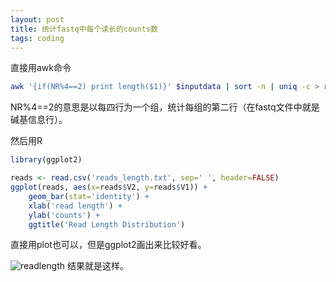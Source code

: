 ```yaml
---
layout: post
title: 统计fastq中每个读长的counts数
tags: coding
---
```


直接用awk命令
```bash
awk '{if(NR%4==2) print length($1)}' $inputdata | sort -n | uniq -c > reads_length.txt
```
NR%4==2的意思是以每四行为一个组，统计每组的第二行（在fastq文件中就是碱基信息行）。

然后用R
```R
library(ggplot2)

reads <- read.csv('reads_length.txt', sep=' ', header=FALSE)
ggplot(reads, aes(x=reads$V2, y=reads$V1)) + 
	geom_bar(stat='identity') + 
	xlab('read length') + 
	ylab('counts') + 
	ggtitle('Read Length Distribution')
```
直接用plot也可以，但是ggplot2画出来比较好看。


![readlength](https://raw.githubusercontent.com/pzweuj/pzweuj.github.io/master/downloads/images/readLengthDis.PNG)
结果就是这样。

[-_-]:肚子有点痛！